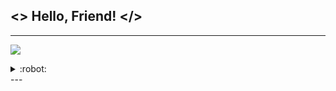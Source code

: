 ## <> Hello, Friend! </>
---
![](https://komarev.com/ghpvc/?username=Mohamed3nan&style=flat&label=Profile+views)
<details>
<summary>:robot:</summary>
:ghost:
</details>
---
